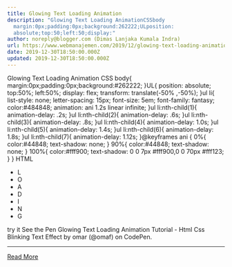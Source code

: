 ```yaml
---
title: Glowing Text Loading Animation
description: "Glowing Text Loading AnimationCSSbody
  margin:0px;padding:0px;background:262222;ULposition:
  absolute;top:50;left:50;display:"
author: noreply@blogger.com (Dimas Lanjaka Kumala Indra)
url: https://www.webmanajemen.com/2019/12/glowing-text-loading-animation.html
date: 2019-12-30T18:50:00.000Z
updated: 2019-12-30T18:50:00.000Z
---
```


Glowing Text Loading Animation
CSS
body{
 margin:0px;padding:0px;background:#262222;
}UL{
position: absolute;
top:50%;
left:50%;
display: flex;
transform: translate(-50% ,-50%);
}ul li{
  list-style: none;
  letter-spacing: 15px;
  font-size: 5em;
  font-family: fantasy;
  color:#484848;
  animation: ani 1.2s linear infinite;
}ul li:nth-child(1){
  animation-delay: .2s;
}ul li:nth-child(2){
  animation-delay: .6s;
}ul li:nth-child(3){
  animation-delay: .8s;
}ul li:nth-child(4){
  animation-delay: 1.0s;
}ul li:nth-child(5){
  animation-delay: 1.4s;
}ul li:nth-child(6){
  animation-delay: 1.8s;
}ul li:nth-child(7){
  animation-delay: 1.12s;
}@keyframes ani {
  0%{
     color:#44848;
     text-shadow: none;
  }
  90%{
     color:#44848;
     text-shadow: none;
  }
  100%{
     color:#fff900;
     text-shadow: 0 0 7px #fff900,0 0 70px #fff123;
  }
}
HTML
<ul>
  <li>L</li>
  <li>O</li>
  <li>A</li>
  <li>D</li>
  <li>I</li>
  <li>N</li>
  <li>G</li>
</ul>

try it
  See the Pen   Glowing Text Loading Animation Tutorial - Html Css Blinking Text Effect  by omar (@omaf)   on CodePen.<hr/> <a href="https://www.webmanajemen.com/2019/12/glowing-text-loading-animation.html" rel="follow" class="button" id="read-more">Read More</a>